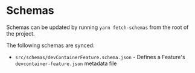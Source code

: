 # Schemas

Schemas can be updated by running `yarn fetch-schemas` from the root of the project. 

The following schemas are synced:

- `src/schemas/devContainerFeature.schema.json` - Defines a Feature's `devcontainer-feature.json` metadata file
